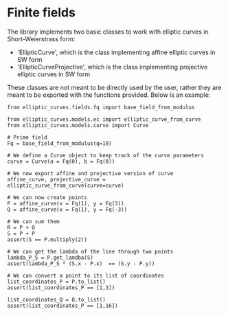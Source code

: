 # Finite fields

The library implements two basic classes to work with elliptic curves in Short-Weierstrass form:
- 'EllipticCurve', which is the class implementing affine elliptic curves in SW form
- 'EllipticCurveProjective', which is the class implementing projective elliptic curves in SW form

These classes are not meant to be directly used by the user, rather they are meant to be exported with the functions provided. Below is an example:

```
from elliptic_curves.fields.fq import base_field_from_modulus

from elliptic_curves.models.ec import elliptic_curve_from_curve
from elliptic_curves.models.curve import Curve

# Prime field
Fq = base_field_from_modulus(q=19)

# We define a Curve object to keep track of the curve parameters
curve = Curve(a = Fq(0), b = Fq(8))

# We now export affine and projective version of curve
affine_curve, projective_curve = elliptic_curve_from_curve(curve=curve)

# We can now create points
P = affine_curve(x = Fq(1), y = Fq(3))
Q = affine_curve(x = Fq(1), y = Fq(-3))

# We can sum them
R = P + Q
S = P + P
assert(S == P.multiply(2))

# We can get the lambda of the line through two points
lambda_P_S = P.get_lamdba(S)
assert(lambda_P_S * (S.x - P.x)  == (S.y - P.y))

# We can convert a point to its list of coordinates
list_coordinates_P = P.to_list()
assert(list_coordinates_P == [1,3])

list_coordinates_Q = Q.to_list()
assert(list_coordinates_P == [1,16])
```